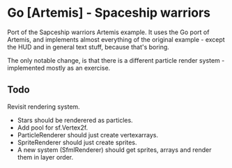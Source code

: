 # Go [Artemis] - Spaceship warriors #

Port of the Sapceship warriors Artemis example.
It uses the Go port of Artemis, and implements almost everything of the original example - except the HUD and in general text stuff, because that's boring.

The only notable change, is that there is a different particle render system - implemented mostly as an exercise.

## Todo ##

Revisit rendering system.

- Stars should be renderered as particles.
- Add pool for sf.Vertex2f.
- ParticleRenderer should just create vertexarrays.
- SpriteRenderer should just create sprites.
- A new system (SfmlRenderer) should get sprites, arrays
and render them in layer order.
